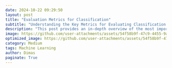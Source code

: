 ```yaml
---
date: 2024-10-22 09:29:50
layout: post
title: "Evaluation Metrics for Classification"
subtitle: "Understanding the Key Metrics for Evaluating Classification Models"
description: "This post provides an in-depth overview of the most important evaluation metrics for classification models, including accuracy, precision, recall, F1-score, and AUC-ROC, and explains how each metric can be used to assess model performance in various machine learning tasks."
image: https://github.com/user-attachments/assets/54f58b9f-47c9-4455-9a22-9f676613e72d
optimized_image: https://github.com/user-attachments/assets/54f58b9f-47c9-4455-9a22-9f676613e72d
category: Medium
tags: Machine Learning
author: Dimas
paginate: True
---
```

